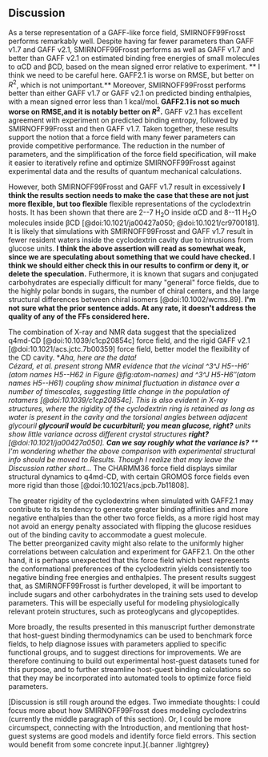 ## Discussion

As a terse representation of a GAFF-like force field, SMIRNOFF99Frosst performs remarkably well. 
Despite having far fewer parameters than GAFF v1.7 and GAFF v2.1, SMIRNOFF99Frosst performs as well as GAFF v1.7 and better than GAFF v2.1 on estimated binding free energies of small molecules to αCD and βCD, based on the mean signed error relative to experiment.
** I think we need to be careful here.  GAFF2.1 is worse on RMSE, but better on $R^2$, which is not unimportant.**
Moreover, SMIRNOFF99Frosst performs better than either GAFF v1.7 or GAFF v2.1 on predicted binding enthalpies, with a mean signed error less than 1 kcal/mol.
**GAFF2.1 is not so much worse on RMSE,and it is notably better on $R^2$.**
GAFF v2.1 has excellent agreement with experiment on predicted binding entropy, followed by SMIRNOFF99Frosst and then GAFF v1.7.
Taken together, these results support the notion that a force field with many fewer parameters can provide competitive performance.
The reduction in the number of parameters, and the simplification of the force field specification, will make it easier to iteratively refine and optimize SMIRNOFF99Frosst against experimental data and the results of quantum mechanical calculations.

However, both SMIRNOFF99Frosst and GAFF v1.7 result in excessively **I think the results section needs to make the case that these are not just more flexible, but too flexible** flexible representations of the cyclodextrin hosts.
It has been shown that there are 2--7 H<sub>2</sub>O inside αCD and 8--11 H<sub>2</sub>O molecules inside βCD [@doi:10.1021/ja00427a050; @doi:10.1021/cr9700181].
It is likely that simulations with SMIRNOFF99Frosst and GAFF v1.7 result in fewer resident waters inside the cyclodextrin cavity due to intrusions from glucose units.
**I think the above assertion will read as somewhat weak, since we are speculating about something that we could have checked.  I think we should either check this in our results to confirm or deny it, or delete the speculation.**
Futhermore, it is known that sugars and conjugated carbohydrates are especially difficult for many "general" force fields, due to the highly polar bonds in sugars, the number of chiral centers, and the large structural differences between chiral isomers [@doi:10.1002/wcms.89].
**I'm not sure what the prior sentence adds. At any rate, it doesn't address the quality of any of the FFs considered here.**

The combination of X-ray and NMR data suggest that the specialized q4md-CD [@doi:10.1039/c1cp20854c] force field, and the rigid GAFF v2.1 [@doi:10.1021/acs.jctc.7b00359] force field, better model the flexibility of the CD cavity.
**Aha, here are the data!  
Cézard, *et al.* present strong NMR evidence that the vicinal ^3^J H5--H6′ (atom names H5--H62 in Figure @fig:atom-names) and ^3^J H5-H6″(atom names H5--H61) coupling show minimal fluctuation in distance over a number of timescales, suggesting little change in the population of rotamers [@doi:10.1039/c1cp20854c].
This is also evident in X-ray structures, where the rigidity of the cyclodextrin ring is retained as long as water is present in the cavity and the torsional angles between adjacent glycouril **glycouril would be cucurbituril; you mean glucose, right?** units show little variance across different crystal structures **right?** [@doi:10.1021/ja00427a050].
**Can we say roughly what the variance is?**
** I'm wondering whether the above comparison with experimental structural info should be moved to Results.  Though I realize that may leave the Discussion rather short...*
The CHARMM36 force field displays similar structural dynamics to q4md-CD, with certain GROMOS force fields even more rigid than those [@doi:10.1021/acs.jpcb.7b11808].

The greater rigidity of the cyclodextrins when simulated with GAFF2.1 may contribute to its tendency to generate greater binding affinities and more negative enthalpies than the other two force fields, as a more rigid host may not avoid an energy penalty associated with flipping the glucose residues out of the binding cavity to accommodate a guest molecule.  
The better preorganized cavity might also relate to the uniformly higher correlations between calculation and experiment for GAFF2.1.
On the other hand, it is perhaps unexpected that this force field which best represents the conformational preferences of the cyclodextrin yields consistently too negative binding free energies and enthalpies. 
The present results suggest that, as SMIRNOFF99Frosst is further developed, it will be important to include sugars and other carbohydrates in the training sets used to develop parameters.
This will be especially useful for modeling physiologically relevant protein structures, such as proteoglycans and glycopeptides.

More broadly, the results presented in this manuscript further demonstrate that host-guest binding thermodynamics can be used to benchmark force fields, to help diagnose issues with parameters applied to specific functional groups, and to suggest directions for improvements. 
We are therefore continuing to build out experimental host-guest datasets tuned for this purpose, and to further streamline host-guest binding calculations so that they may be incorporated into automated tools to optimize force field parameters.

[Discussion is still rough around the edges. Two immediate thoughts: I could focus more about how SMIRNOFF99Frosst does modeling cyclodextrins (currently the middle paragraph of this section). Or, I could be more circumspect, connecting with the Introduction, and mentioning that host-guest systems are good models and identify force field errors. This section would benefit from some concrete input.]{.banner .lightgrey}
